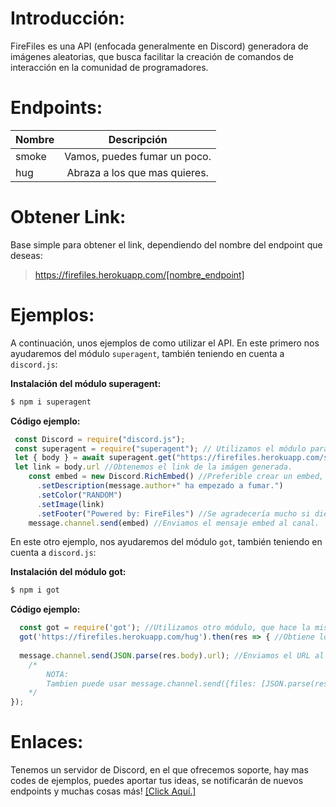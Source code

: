 Introducción:
==============
FireFiles es una API (enfocada generalmente en Discord) generadora de imágenes aleatorias, que busca facilitar la creación de comandos de interacción en la comunidad de programadores.

Endpoints:
==============
|  Nombre  |        Descripción           |
|----------|:----------------------------:|
| smoke    | Vamos, puedes fumar un poco. |
| hug      | Abraza a los que mas quieres.|

Obtener Link:
==============
Base simple para obtener el link, dependiendo del nombre del endpoint que deseas:

> https://firefiles.herokuapp.com/[nombre_endpoint]

Ejemplos:
==============
A continuación, unos ejemplos de como utilizar el API. En este primero nos ayudaremos del módulo `superagent`, también teniendo en cuenta a `discord.js`:

**Instalación del módulo superagent:**

```js
$ npm i superagent
```

**Código ejemplo:**

```js
 const Discord = require("discord.js");
 const superagent = require("superagent"); // Utilizamos el módulo para obtener las imágenes.
 let { body } = await superagent.get("https://firefiles.herokuapp.com/smoke")// Con el modulo obtiene los resultados de la página, en este caso el endpoint será "smoke".
 let link = body.url //Obtenemos el link de la imágen generada.
    const embed = new Discord.RichEmbed() //Preferible crear un embed, ya que la imágen se devuelve como una URL.
      .setDescription(message.author+" ha empezado a fumar.")
      .setColor("RANDOM")
      .setImage(link)
      .setFooter("Powered by: FireFiles") //Se agradecería mucho si dieran creditos a la api. :)
    message.channel.send(embed) //Enviamos el mensaje embed al canal.
```

En este otro ejemplo, nos ayudaremos del módulo `got`, también teniendo en cuenta a `discord.js`:

**Instalación del módulo got:**

```js
$ npm i got
```
**Código ejemplo:**

```js
  const got = require('got'); //Utilizamos otro módulo, que hace la misma función que el anterior.
  got('https://firefiles.herokuapp.com/hug').then(res => { //Obtiene los resultados de la página, en este caso el endpoint será "hug" y luego hace lo siguiente:
    
  message.channel.send(JSON.parse(res.body).url); //Enviamos el URL al canal.
    /*
        NOTA:
        Tambien puede usar message.channel.send({files: [JSON.parse(res.body).url)]}); para mostrar la imágen sin link, o crear un embed.
    */
});
```

Enlaces:
==============
Tenemos un servidor de Discord, en el que ofrecemos soporte, hay mas codes de ejemplos, puedes aportar tus ideas, se notificarán de nuevos endpoints y muchas cosas más! [[Click Aquí.]](https://discord.gg/6DJxrSZ)
